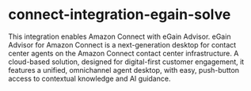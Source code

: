 # connect-integration-egain-solve

This integration enables Amazon Connect with eGain Advisor. eGain Advisor for Amazon Connect is a next-generation desktop for contact center agents on the Amazon Connect contact center infrastructure. A cloud-based solution, designed for digital-first customer engagement, it features a unified, omnichannel agent desktop, with easy, push-button access to contextual knowledge and AI guidance. 